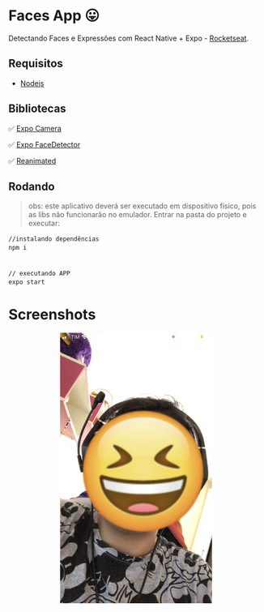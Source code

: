 # Faces App :stuck_out_tongue:
Detectando Faces e Expressões com React Native + Expo - [Rocketseat](https://www.youtube.com/watch?v=rHX4bJsNB7U&t=16s&ab_channel=Rocketseat).

## Requisitos
- [Nodejs](https://nodejs.org/en/download/)

## Bibliotecas
:white_check_mark:	[Expo Camera](https://docs.expo.dev/versions/latest/sdk/camera/?utm_source=google&utm_medium=cpc&utm_content=performancemax&gclid=CjwKCAjwjMiiBhA4EiwAZe6jQ0Al2T44tP8QEE-47QfUN-ThDvVRZE3wDf9zs2FvO0gBO70ai29tHRoCHDgQAvD_BwE)

:white_check_mark:	[Expo FaceDetector](https://docs.expo.dev/versions/latest/sdk/facedetector/)

:white_check_mark:	[Reanimated](https://docs.expo.dev/versions/latest/sdk/reanimated/)

## Rodando
> obs: este aplicativo deverá ser executado em dispositivo físico, pois as libs não funcionarão no emulador.
> Entrar na pasta do projeto e executar: 

```sh 
//instalando dependências 
npm i 


// executando APP
expo start
```

# Screenshots
<p align="center">
  <img src="https://github.com/karenyov/facesApp/blob/main/app.png" width="300">
</p>

